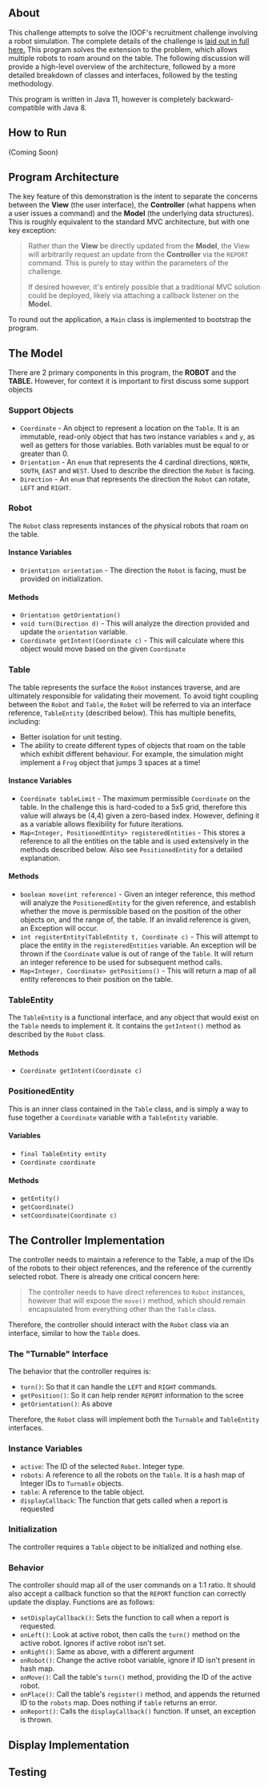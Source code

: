 ## About

This challenge attempts to solve the IOOF's recruitment challenge involving a robot simulation. The complete details of the challenge is [laid out in full here.](https://github.com/ioof-holdings/recruitment/wiki/Robot-Challenge) This program solves the extension to the problem, which allows multiple robots to roam around on the table. The following discussion will provide a high-level overview of the architecture, followed by a more detailed breakdown of classes and interfaces, followed by the testing methodology. 

This program is written in Java 11, however is completely backward-compatible with Java 8.

## How to Run
(Coming Soon)

## Program Architecture

The key feature of this demonstration is the intent to separate the concerns between the **View** (the user interface), the **Controller** (what happens when a user issues a command) and the **Model** (the underlying data structures). This is roughly equivalent to the standard MVC architecture, but with one key exception:

> Rather than the **View** be directly updated from the **Model**, the View will arbitrarily request an update from the **Controller** via the `REPORT` command. This is purely to stay within the parameters of the challenge. 
>
>If desired however, it's entirely possible that a traditional MVC solution could be deployed, likely via attaching a callback listener on the **Model.**

To round out the application, a `Main` class is implemented to bootstrap the program.

## The Model

There are 2 primary components in this program, the **ROBOT** and the **TABLE.** However, for context it is important to first discuss some support objects

### Support Objects
* `Coordinate` - An object to represent a location on the `Table`. It is an immutable, read-only object that has two instance variables `x` and `y`, as well as getters for those variables. Both variables must be equal to or greater than 0.
* `Orientation` - An `enum` that represents the 4 cardinal directions, `NORTH`, `SOUTH`, `EAST` and `WEST`. Used to describe the direction the `Robot` is facing.
* `Direction` - An `enum` that represents the direction the `Robot` can rotate, `LEFT` and `RIGHT`. 

### Robot

The `Robot` class represents instances of the physical robots that roam on the table. 
#### Instance Variables
* `Orientation orientation` - The direction the `Robot` is facing, must be provided on initialization.
#### Methods
* `Orientation getOrientation()` 
* `void turn(Direction d)` - This will analyze the direction provided and update the `orientation` variable.
* `Coordinate getIntent(Coordinate c)` - This will calculate where this object would move based on the given `Coordinate`

### Table

The table represents the surface the `Robot` instances traverse, and are ultimately responsible for validating their movement. To avoid tight coupling between the `Robot` and `Table`, the `Robot` will be referred to via an interface reference, `TableEntity` (described below). This has multiple benefits, including:
* Better isolation for unit testing.
* The ability to create different types of objects that roam on the table which exhibit different behaviour. For example, the simulation might implement a `Frog` object that jumps 3 spaces at a time!
#### Instance Variables
* `Coordinate tableLimit` - The maximum permissible `Coordinate` on the table. In the challenge this is hard-coded to a 5x5 grid, therefore this value will always be (4,4) given a zero-based index. However, defining it as a variable allows flexibility for future iterations.
* `Map<Integer, PositionedEntity> registeredEntities` - This stores a reference to all the entities on the table and is used extensively in the methods described below. Also see `PositionedEntity` for a detailed explanation.
#### Methods
* `boolean move(int reference)` - Given an integer reference, this method will analyze the `PositionedEntity` for the given reference, and establish whether the move is permissible based on the position of the other objects on, and the range of, the table. If an invalid reference is given, an Exception will occur.
* `int registerEntity(TableEntity t, Coordinate c)` - This will attempt to place the entity in the `registeredEntities` variable. An exception will be thrown if the `Coordinate` value is out of range of the `Table`. It will return an integer reference to be used for subsequent method calls.
* `Map<Integer, Coordinate> getPositions()` - This will return a map of all entity references to their position on the table.


### TableEntity

The `TableEntity` is a functional interface, and any object that would exist on the `Table` needs to implement it. It contains the `getIntent()` method as described by the `Robot` class.

#### Methods
* `Coordinate getIntent(Coordinate c)`

### PositionedEntity

This is an inner class contained in the `Table` class, and is simply a way to fuse together a `Coordinate` variable with a `TableEntity` variable.

#### Variables
* `final TableEntity entity`
* `Coordinate coordinate`
#### Methods
* `getEntity()`
* `getCoordinate()`
* `setCoordinate(Coordinate c)`


## The Controller Implementation

The controller needs to maintain a reference to the Table, a map of the IDs of the robots to their object references, and the reference of the currently selected robot. There is already one critical concern here:

> The controller needs to have direct references to `Robot` instances, however that will expose the `move()` method, which should remain encapsulated from everything other than the `Table` class.

Therefore, the controller should interact with the `Robot` class via an interface, similar to how the `Table` does. 

### The "Turnable" Interface

The behavior that the controller requires is:

- `turn()`: So that it can handle the `LEFT` and `RIGHT` commands.
- `getPosition()`: So it can help render `REPORT` information to the scree
- `getOrientation()`: As above

Therefore, the `Robot` class will implement both the `Turnable` and `TableEntity` interfaces.

### Instance Variables

- `active`: The ID of the selected `Robot`. Integer type.
- `robots`: A reference to all the robots on the `Table`. It is a hash map of Integer IDs to `Turnable` objects.
- `table`: A reference to the table object.
- `displayCallback`: The function that gets called when a report is requested

### Initialization

The controller requires a `Table` object to be initialized and nothing else.

### Behavior

The controller should map all of the user commands on a 1:1 ratio. It should also accept a callback function so that the `REPORT` function can correctly update the display. Functions are as follows:

- `setDisplayCallback()`: Sets the function to call when a report is requested.
- `onLeft()`: Look at active robot, then calls the `turn()` method on the active robot. Ignores if active robot isn't set.
- `onRight()`: Same as above, with a different argument
- `onRobot()`: Change the active robot variable, ignore if ID isn't present in hash map.
- `onMove()`: Call the table's `turn()` method, providing the ID of the active robot.
- `onPlace()`: Call the table's `register()` method, and appends the returned ID to the `robots` map. Does nothing if `table` returns an error.
- `onReport()`: Calls the `displayCallback()` function. If unset, an exception is thrown.

## Display Implementation

## Testing
